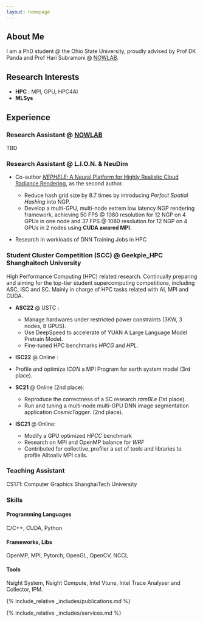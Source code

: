 ```yaml
---
layout: homepage
---
```


## About Me

I am a PhD student @ the Ohio State University, proudly advised by Prof DK Panda and Prof Hari Subramoni @ [NOWLAB](https://nowlab.cse.ohio-state.edu/).

## Research Interests

- **HPC** : MPI, GPU, HPC4AI
- **MLSys**

## Experience

### Research Assistant @ [NOWLAB](https://nowlab.cse.ohio-state.edu/)

TBD


### Research Assistant @ **L.I.O.N.** & **NeuDim**

- Co-author [*NEPHELE*: A Neural Platform for Highly Realistic Cloud Radiance Rendering](https://arxiv.org/pdf/2303.04086.pdf), as the second author.

  - Reduce hash grid size by 8.7 times by introducing *Perfect Spatial Hashing* into NGP.
  - Develop a multi-GPU, multi-node extrem low latency NGP rendering framework, achieving 50 FPS @ 1080 resolution for 12 NGP on 4 GPUs in one node and 37 FPS @ 1080 resolution for 12 NGP on 4 GPUs in 2 nodes using **CUDA awared MPI**.

 - Research in workloads of DNN Training Jobs in HPC

  


### Student Cluster Competition (SCC) @ Geekpie_HPC Shanghaitech University

High Performance Computing (HPC) related research. Continually preparing and aiming for the top-tier student supercomputing competitions, including ASC, ISC and SC. Mainly in charge of HPC tasks related with AI, MPI and CUDA.

- **ASC22** @ USTC : 
  - Manage hardwares under restricted power constraints (3KW, 3 nodes, 8 GPUS).
  - Use DeepSpeed to accelerate of YUAN A Large Language Model Pretrain Model.
  - Fine-tuned HPC benchmarks *HPCG* and *HPL*.

  
- **ISC22** @ Online :
 - Profile and optimize *ICON* a MPI Program for earth system model (3rd place).


- **SC21** @ Online (2nd place):
  - Reproduce the correctness of a SC research *ramBLe* (1st place).
  - Run and tuning a multi-node multi-GPU DNN image segmentation application *CosmicTagger*. (2nd place).

- **ISC21** @ Online:
  - Modify a GPU optimized *HPCC* benchmark
  - Research on MPI and OpenMP balance for *WRF*
  - Contributed for collective_profiler a set of tools and libraries to profile Alltoallv MPI calls.

### Teaching Assistant

CS171: Computer Graphics ShanghaiTech University 

### Skills

#### Programming Languages

C/C++, CUDA, Python

#### Frameworks, Libs

OpenMP, MPI, Pytorch, OpenGL, OpenCV, NCCL


#### Tools

Nsight System, Nsight Compute, Intel Vtune, Intel Trace Analyser and Collector, IPM.


{% include_relative _includes/publications.md %}

{% include_relative _includes/services.md %}
